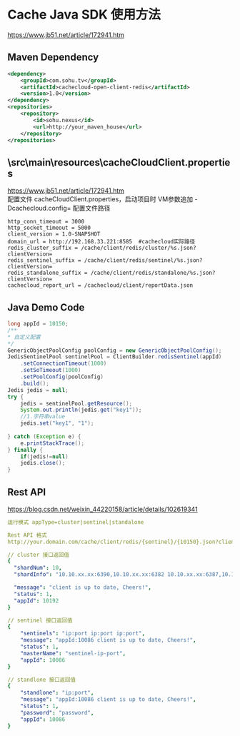 # Cache Java SDK 使用方法
https://www.jb51.net/article/172941.htm

## Maven Dependency
```xml
<dependency>
    <groupId>com.sohu.tv</groupId>
    <artifactId>cachecloud-open-client-redis</artifactId>
    <version>1.0</version>
</dependency>
<repositories>
    <repository>
        <id>sohu.nexus</id>
        <url>http://your_maven_house</url>
    </repository>
</repositories>
```

## \src\main\resources\cacheCloudClient.properties
https://www.jb51.net/article/172941.htm  
配置文件  cacheCloudClient.properties，启动项目时  VM参数追加 -Dcachecloud.config= 配置文件路径  

```properties
http_conn_timeout = 3000
http_socket_timeout = 5000
client_version = 1.0-SNAPSHOT
domain_url = http://192.168.33.221:8585  #cachecloud实际路径
redis_cluster_suffix = /cache/client/redis/cluster/%s.json?clientVersion=
redis_sentinel_suffix = /cache/client/redis/sentinel/%s.json?clientVersion=
redis_standalone_suffix = /cache/client/redis/standalone/%s.json?clientVersion=
cachecloud_report_url = /cachecloud/client/reportData.json
```

## Java Demo Code
```java
long appId = 10150;
/**
* 自定义配置
*/
GenericObjectPoolConfig poolConfig = new GenericObjectPoolConfig();
JedisSentinelPool sentinelPool = ClientBuilder.redisSentinel(appId)
    .setConnectionTimeout(1000)
    .setSoTimeout(1000)
    .setPoolConfig(poolConfig)
    .build();
Jedis jedis = null;
try {
    jedis = sentinelPool.getResource();
    System.out.println(jedis.get("key1"));
    //1.字符串value
    jedis.set("key1", "1");
    
} catch (Exception e) {
    e.printStackTrace();
} finally {
    if(jedis!=null)
    jedis.close();
}
```

## Rest API
https://blog.csdn.net/weixin_44220158/article/details/102619341  
```yml
运行模式 appType=cluster|sentinel|standalone

Rest API 格式
http://your.domain.com/cache/client/redis/{sentinel}/{10150}.json?clientVersion={1.0}

// cluster 接口返回值
{
  "shardNum": 10,
  "shardInfo": "10.10.xx.xx:6390,10.10.xx.xx:6382 10.10.xx.xx:6387,10.10.xx.xx:6379 10.10.xx.xx:6387,10.10.xx.xx:7382 10.10.xx.xx:6380,10.10.xx.xx:6392",

  "message": "client is up to date, Cheers!",
  "status": 1,
  "appId": 10192
}

// sentinel 接口返回值
{
    "sentinels": "ip:port ip:port ip:port",
    "message": "appId:10086 client is up to date, Cheers!",
    "status": 1,
    "masterName": "sentinel-ip-port",
    "appId": 10086
}

// standlone 接口返回值
{
    "standlone": "ip:port",
    "message": "appId:10086 client is up to date, Cheers!",
    "status": 1,
    "password": "password",
    "appId": 10086
}
```
